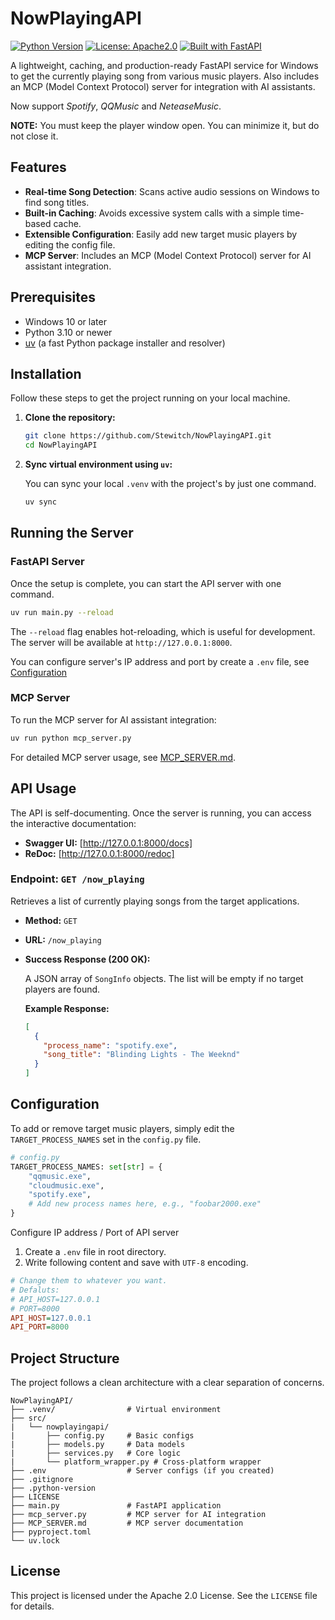 # NowPlayingAPI

[![Python Version](https://img.shields.io/badge/python-3.10%2B-blue.svg)](https://www.python.org/)
[![License: Apache2.0](https://img.shields.io/badge/License-Apache2.0-yellow.svg)](https://www.apache.org/licenses/LICENSE-2.0.html)
[![Built with FastAPI](https://img.shields.io/badge/Built%20with-FastAPI-green.svg)](https://fastapi.tiangolo.com/)

A lightweight, caching, and production-ready FastAPI service for Windows to get the currently playing song from various music players. Also includes an MCP (Model Context Protocol) server for integration with AI assistants.

Now support *Spotify*, *QQMusic* and *NeteaseMusic*.

**NOTE:** You must keep the player window open. You can minimize it, but do not close it.

## Features

-   **Real-time Song Detection**: Scans active audio sessions on Windows to find song titles.
-   **Built-in Caching**: Avoids excessive system calls with a simple time-based cache.
-   **Extensible Configuration**: Easily add new target music players by editing the config file.
-   **MCP Server**: Includes an MCP (Model Context Protocol) server for AI assistant integration.

## Prerequisites

-   Windows 10 or later
-   Python 3.10 or newer
-   [uv](https://github.com/astral-sh/uv) (a fast Python package installer and resolver)

## Installation

Follow these steps to get the project running on your local machine.

1.  **Clone the repository:**

    ```bash
    git clone https://github.com/Stewitch/NowPlayingAPI.git
    cd NowPlayingAPI
    ```

2.  **Sync virtual environment using `uv`:**

    You can sync your local `.venv` with the project's by just one command.

    ```bash
    uv sync
    ```

## Running the Server

### FastAPI Server

Once the setup is complete, you can start the API server with one command.

```bash
uv run main.py --reload
```

The `--reload` flag enables hot-reloading, which is useful for development. The server will be available at `http://127.0.0.1:8000`.

You can configure server's IP address and port by create a `.env` file, see [Configuration](#configuration)

### MCP Server

To run the MCP server for AI assistant integration:

```bash
uv run python mcp_server.py
```

For detailed MCP server usage, see [MCP_SERVER.md](MCP_SERVER.md).

## API Usage

The API is self-documenting. Once the server is running, you can access the interactive documentation:

-   **Swagger UI:** [http://127.0.0.1:8000/docs]
-   **ReDoc:** [http://127.0.0.1:8000/redoc]

### Endpoint: `GET /now_playing`

Retrieves a list of currently playing songs from the target applications.

-   **Method:** `GET`
-   **URL:** `/now_playing`
-   **Success Response (200 OK):**

    A JSON array of `SongInfo` objects. The list will be empty if no target players are found.

    **Example Response:**

    ```json
    [
      {
        "process_name": "spotify.exe",
        "song_title": "Blinding Lights - The Weeknd"
      }
    ]
    ```

## Configuration

To add or remove target music players, simply edit the `TARGET_PROCESS_NAMES` set in the `config.py` file.

```python
# config.py
TARGET_PROCESS_NAMES: set[str] = {
    "qqmusic.exe",
    "cloudmusic.exe",
    "spotify.exe",
    # Add new process names here, e.g., "foobar2000.exe"
}
```

Configure IP address / Port of API server

1. Create a `.env` file in root directory.
2. Write following content and save with `UTF-8` encoding.

```ini
# Change them to whatever you want.
# Defaluts:
# API_HOST=127.0.0.1
# PORT=8000
API_HOST=127.0.0.1
API_PORT=8000
```

## Project Structure

The project follows a clean architecture with a clear separation of concerns.

```
NowPlayingAPI/
├── .venv/                # Virtual environment
├── src/
|   └── nowplayingapi/
|       ├── config.py     # Basic configs
|       ├── models.py     # Data models
|       ├── services.py   # Core logic
|       └── platform_wrapper.py # Cross-platform wrapper
├── .env                  # Server configs (if you created)
├── .gitignore
├── .python-version
├── LICENSE
├── main.py               # FastAPI application
├── mcp_server.py         # MCP server for AI integration
├── MCP_SERVER.md         # MCP server documentation
├── pyproject.toml
└── uv.lock
```

## License

This project is licensed under the Apache 2.0 License. See the `LICENSE` file for details.

